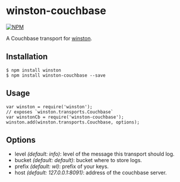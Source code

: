 winston-couchbase
=================

[![NPM](https://nodei.co/npm/winston-couchbase.png?downloads=true)](https://nodei.co/npm/winston-couchbase/)

A Couchbase transport for [winston][0].

Installation
------------

    $ npm install winston
    $ npm install winston-couchbase --save

Usage
-----
    var winston = require('winston');
    // exposes `winston.transports.Couchbase`
    var winstonCb = require('winston-couchbase');
    winston.add(winston.transports.Couchbase, options);

Options
-------

- level *(default: info)*: level of the message this transport should log.
- bucket *(default: default)*: bucket where to store logs.
- prefix *(default: wl)*: prefix of your keys.
- host *(default: 127.0.0.1:8091)*: address of the couchbase server.

[0]: https://github.com/flatiron/winston
